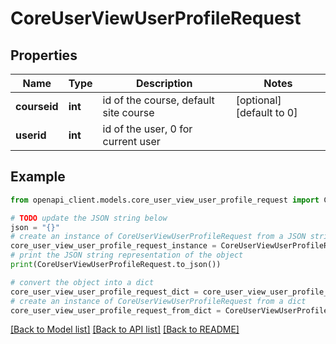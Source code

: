 # CoreUserViewUserProfileRequest


## Properties

Name | Type | Description | Notes
------------ | ------------- | ------------- | -------------
**courseid** | **int** | id of the course, default site course | [optional] [default to 0]
**userid** | **int** | id of the user, 0 for current user | 

## Example

```python
from openapi_client.models.core_user_view_user_profile_request import CoreUserViewUserProfileRequest

# TODO update the JSON string below
json = "{}"
# create an instance of CoreUserViewUserProfileRequest from a JSON string
core_user_view_user_profile_request_instance = CoreUserViewUserProfileRequest.from_json(json)
# print the JSON string representation of the object
print(CoreUserViewUserProfileRequest.to_json())

# convert the object into a dict
core_user_view_user_profile_request_dict = core_user_view_user_profile_request_instance.to_dict()
# create an instance of CoreUserViewUserProfileRequest from a dict
core_user_view_user_profile_request_from_dict = CoreUserViewUserProfileRequest.from_dict(core_user_view_user_profile_request_dict)
```
[[Back to Model list]](../README.md#documentation-for-models) [[Back to API list]](../README.md#documentation-for-api-endpoints) [[Back to README]](../README.md)


